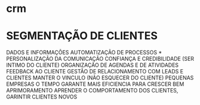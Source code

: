 # crm

# SEGMENTAÇÃO DE CLIENTES
  DADOS E INFORMAÇÕES
AUTOMATIZAÇÃO DE PROCESSOS
  *
PERSONALIZAÇÃO DA COMUNICAÇÃO
  CONFIANÇA E CREDIBILIDADE (SER INTIMO DO CLIENTE) 
ORGANIZAÇÃO DE AGENDAS E DE ATIVIDADES
  FEEDBACK AO CLIENTE
GESTÃO DE RELACIONAMENTO COM LEADS E CLIENTES
  MANTER O VINCULO (NÃO ESQUECER DO CLIENTE)
PEQUENAS EMPRESAS
  O TEMPO GARANTE MAIS EFICIENCIA PARA CRESCER BEM
APRIMORAMENTO
  APRENDER O COMPORTAMENTO DOS CLIENTES, GARINTIR CLIENTES NOVOS
